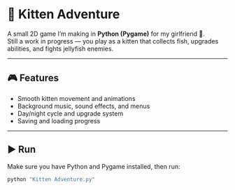 # 🐾 Kitten Adventure

A small 2D game I’m making in **Python (Pygame)** for my girlfriend 💖.  
Still a work in progress — you play as a kitten that collects fish, upgrades abilities, and fights jellyfish enemies.

---

## 🎮 Features
- Smooth kitten movement and animations  
- Background music, sound effects, and menus  
- Day/night cycle and upgrade system  
- Saving and loading progress  

---

## ▶️ Run
Make sure you have Python and Pygame installed, then run:
```bash
python "Kitten Adventure.py"
